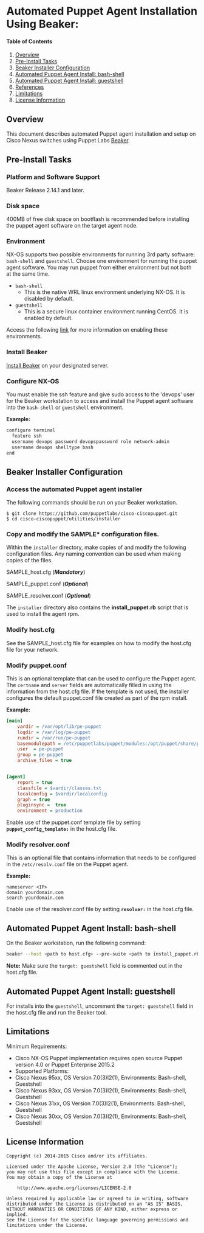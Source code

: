# Automated Puppet Agent Installation Using Beaker:

#### Table of Contents

1. [Overview](#overview)
2. [Pre-Install Tasks](#pre-install)
3. [Beaker Installer Configuration](#beaker-install-config)
4. [Automated Puppet Agent Install: bash-shell](#install-bs)
5. [Automated Puppet Agent Install: guestshell](#install-gs)
6. [References](#references)
7. [Limitations](#limitations)
8. [License Information](#license-information)

## <a name="overview">Overview</a>

This document describes automated Puppet agent installation and setup on Cisco Nexus switches using Puppet Labs [Beaker](https://github.com/puppetlabs/beaker/blob/master/README.md).

## <a name="pre-install">Pre-Install Tasks</a>

### Platform and Software Support

Beaker Release 2.14.1 and later.

### Disk space

400MB of free disk space on bootflash is recommended before installing the
puppet agent software on the target agent node.

### Environment
NX-OS supports two possible environments for running 3rd party software:
`bash-shell` and `guestshell`. Choose one environment for running the
puppet agent software. You may run puppet from either environment but not both
at the same time.

* `bash-shell`
  * This is the native WRL linux environment underlying NX-OS. It is disabled by default.
* `guestshell`
  * This is a secure linux container environment running CentOS. It is enabled by default.

Access the following [link](README-agent-install.md) for more information on enabling these environments.

### Install Beaker

[Install Beaker](https://github.com/puppetlabs/beaker/wiki/Beaker-Installation) on your designated server.

### Configure NX-OS

You must enable the ssh feature and give sudo access to the 'devops' user for the Beaker workstation to access and install the Puppet agent software into the `bash-shell` or `guestshell` environment.

**Example:**

~~~bash
configure terminal
  feature ssh
  username devops password devopspassword role network-admin
  username devops shelltype bash
end
~~~

## <a name="beaker-install-config">Beaker Installer Configuration</a>

### Access the automated Puppet agent installer

The following commands should be run on your Beaker workstation.

~~~
$ git clone https://github.com/puppetlabs/cisco-ciscopuppet.git
$ cd cisco-ciscopuppet/utilities/installer
~~~

### Copy and modify the SAMPLE* configuration files.

Within the `installer` directory, make copies of and modify the following configuration files. Any naming convention can be used when making copies of the files.

SAMPLE_host.cfg (***Mandatory***)

SAMPLE_puppet.conf (***Optional***)

SAMPLE_resolver.conf (***Optional***)

The `installer` directory also contains the **install_puppet.rb** script that is used to install the agent rpm.

### Modify host.cfg

See the SAMPLE_host.cfg file for examples on how to modify the host.cfg file for your network.

### Modify puppet.conf

This is an optional template that can be used to configure the Puppet agent. The `certname` and `server` fields are automatically filled in using the information from the host.cfg file. If the template is not used, the installer configures the default puppet.conf file created as part of the rpm install.

**Example:**

~~~ini
[main]
    vardir = /var/opt/lib/pe-puppet
    logdir = /var/log/pe-puppet
    rundir = /var/run/pe-puppet
    basemodulepath = /etc/puppetlabs/puppet/modules:/opt/puppet/share/puppet/modules
    user  = pe-puppet
    group = pe-puppet
    archive_files = true


[agent]
    report = true
    classfile = $vardir/classes.txt
    localconfig = $vardir/localconfig
    graph = true
    pluginsync =  true
    environment = production
~~~

Enable use of the puppet.conf template file by setting **`puppet_config_template:`** in the host.cfg file.

### Modify resolver.conf

This is an optional file that contains information that needs to be configured in the `/etc/resolv.conf` file on the Puppet agent.

**Example:**

~~~
nameserver <IP>
domain yourdomain.com
search yourdomain.com
~~~

Enable use of the resolver.conf file by setting **`resolver:`** in the host.cfg file.

## <a name="install-bs">Automated Puppet Agent Install: bash-shell</a>

On the Beaker workstation, run the following command:

~~~bash
beaker --host <path to host.cfg> --pre-suite <path to install_puppet.rb> --no-validate --no-config
~~~

**Note:** Make sure the `target: guestshell` field is commented out in the host.cfg file.

## <a name="install-gs">Automated Puppet Agent Install: guestshell</a>

For installs into the `guestshell`, uncomment the `target: guestshell` field in the host.cfg file and run the Beaker tool.

## <a name="limitations">Limitations</a>

Minimum Requirements:
* Cisco NX-OS Puppet implementation requires open source Puppet version 4.0 or Puppet Enterprise 2015.2
* Supported Platforms:
 * Cisco Nexus 95xx, OS Version 7.0(3)I2(1), Environments: Bash-shell, Guestshell
 * Cisco Nexus 93xx, OS Version 7.0(3)I2(1), Environments: Bash-shell, Guestshell
 * Cisco Nexus 31xx, OS Version 7.0(3)I2(1), Environments: Bash-shell, Guestshell
 * Cisco Nexus 30xx, OS Version 7.0(3)I2(1), Environments: Bash-shell, Guestshell

## <a name="license-information">License Information</a>

~~~
Copyright (c) 2014-2015 Cisco and/or its affiliates.

Licensed under the Apache License, Version 2.0 (the "License");
you may not use this file except in compliance with the License.
You may obtain a copy of the License at

    http://www.apache.org/licenses/LICENSE-2.0

Unless required by applicable law or agreed to in writing, software
distributed under the License is distributed on an "AS IS" BASIS,
WITHOUT WARRANTIES OR CONDITIONS OF ANY KIND, either express or implied.
See the License for the specific language governing permissions and
limitations under the License.
~~~
